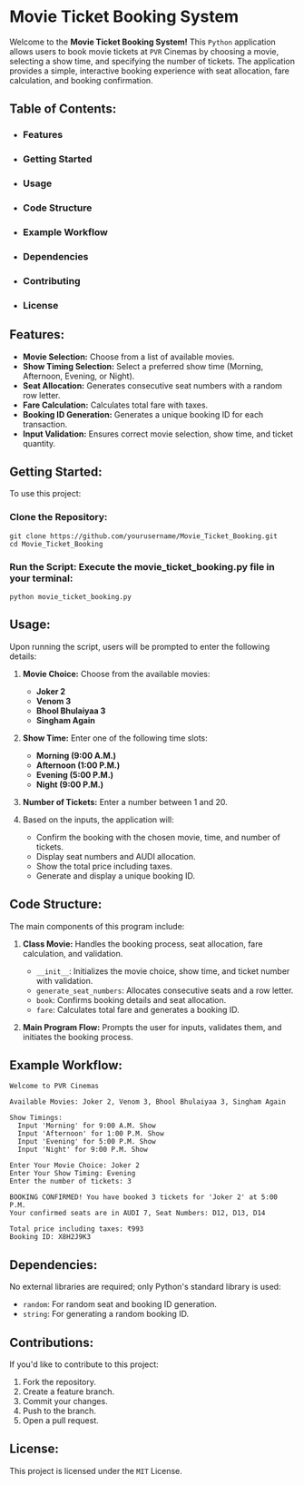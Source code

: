 # Movie Ticket Booking System

Welcome to the **Movie Ticket Booking System!** This `Python` application allows users to book movie tickets at `PVR` Cinemas by choosing a movie, selecting a show time, and specifying the number of tickets. The application provides a simple, interactive booking experience with seat allocation, fare calculation, and booking confirmation.

## Table of Contents:

- ### Features

- ### Getting Started

- ### Usage

- ### Code Structure

- ### Example Workflow

- ### Dependencies

- ### Contributing

- ### License

## Features:

- **Movie Selection:**  Choose from a list of available movies.
- **Show Timing Selection:**  Select a preferred show time (Morning, Afternoon, Evening, or Night).
- **Seat Allocation:**  Generates consecutive seat numbers with a random row letter.
- **Fare Calculation:**  Calculates total fare with taxes.
- **Booking ID Generation:**  Generates a unique booking ID for each transaction.
- **Input Validation:**  Ensures correct movie selection, show time, and ticket quantity.

## Getting Started:

To use this project:

### Clone the Repository:

    git clone https://github.com/yourusername/Movie_Ticket_Booking.git
    cd Movie_Ticket_Booking

### Run the Script: Execute the movie_ticket_booking.py file in your terminal:

    python movie_ticket_booking.py

## Usage:

Upon running the script, users will be prompted to enter the following details:

1. **Movie Choice:** Choose from the available movies:
   - **Joker 2**
   - **Venom 3**
   - **Bhool Bhulaiyaa 3**
   - **Singham Again**

2. **Show Time:**  Enter one of the following time slots:
   - **Morning (9:00 A.M.)**
   - **Afternoon (1:00 P.M.)**
   - **Evening (5:00 P.M.)**
   - **Night (9:00 P.M.)**


3. **Number of Tickets:**  Enter a number between 1 and 20.

4. Based on the inputs, the application will:
   - Confirm the booking with the chosen movie, time, and number of tickets.
   - Display seat numbers and AUDI allocation.
   - Show the total price including taxes.
   - Generate and display a unique booking ID.


## Code Structure:

The main components of this program include:

1. **Class Movie:**  Handles the booking process, seat allocation, fare calculation, and validation.
   - `__init__`: Initializes the movie choice, show time, and ticket number with validation.
   - `generate_seat_numbers`: Allocates consecutive seats and a row letter.
   - `book`: Confirms booking details and seat allocation.
   - `fare`: Calculates total fare and generates a booking ID.

2. **Main Program Flow:** Prompts the user for inputs, validates them, and initiates the booking process.

## Example Workflow:

    Welcome to PVR Cinemas

    Available Movies: Joker 2, Venom 3, Bhool Bhulaiyaa 3, Singham Again

    Show Timings:
      Input 'Morning' for 9:00 A.M. Show
      Input 'Afternoon' for 1:00 P.M. Show
      Input 'Evening' for 5:00 P.M. Show
      Input 'Night' for 9:00 P.M. Show

    Enter Your Movie Choice: Joker 2
    Enter Your Show Timing: Evening
    Enter the number of tickets: 3

    BOOKING CONFIRMED! You have booked 3 tickets for 'Joker 2' at 5:00 P.M.
    Your confirmed seats are in AUDI 7, Seat Numbers: D12, D13, D14

    Total price including taxes: ₹993
    Booking ID: X8H2J9K3

    


## Dependencies:

No external libraries are required; only Python's standard library is used:
- `random`: For random seat and booking ID generation.
- `string`: For generating a random booking ID.


## Contributions:

If you'd like to contribute to this project:

1. Fork the repository.
2. Create a feature branch.
3. Commit your changes.
4. Push to the branch.
5. Open a pull request.

## License:

This project is licensed under the `MIT` License.
